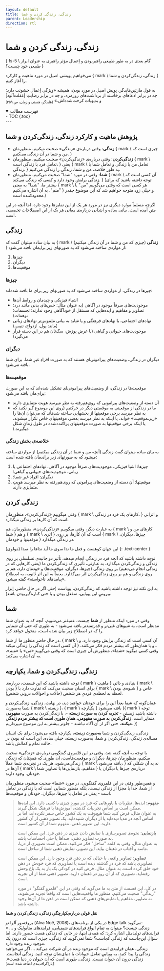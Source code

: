 ```yaml
---
layout: default
title: زندگی، زندگی کردن و شما
parent: Leadership
direction: rtl
---
```


# زندگی، زندگی کردن و شما
{ fs-5 \ گام بعدی در به طور طبیعی راهبربودن و اِعمال مؤثر راهبری به‌ عنوان ابراز طبیعی خود چیست؟ }


می‌خواهیم پویشی اصیل در مورد ماهیت و کارکرد { mark \ زندگی، زندگی‌کردن و شما } را آغاز کنیم. 

به قول مارتین‌هایدگر، پویش اصيل در مورد بودن، همیشه «ویژگی اِعمال خشونت دارد؛ چه در برابر ادعاهای برخاسته از برداشت‌های‌ روزمره، و چه در برابر رضایتِ [غفلت‌آلود] و بدیهیات کرخت‌شده‌اش.»  <sub>(هایدگر، هستی و زمان، ص ۳۵۹)</sub>


<details open markdown="block">
  <summary>فهرست مطالب</summary>
  - TOC
  {:toc}
</details>
---

## پژوهش ماهیت و کارکرد زندگی، زندگی‌کردن و شما

- **زندگی**: وقتی درباره‌ی «زندگی» صحبت می‏کنیم، منظورمان { mark \ چیزی است که من و شما در آن زندگی می‌کنیم. }
- **زندگی‌کردن**: وقتی درباره‌ی «زندگی‌کردن» صحبت می‏کنیم، منظورمان { mark \ تعامل فرد با زندگی است، } یعنی { mark \ تعامل من با زندگی و تعامل شما با زندگی. } به طور خلاصه، من و شما، زندگی را زندگی می‌کنیم.
- **شما**: وقتی در مورد "شما" صحبت می‌کنیم، منظورمان { mark \ آن کسی است که زندگی برایش وجود دارد و کسی که زندگی می‌کند. } (توجه داشته باشید که برای بیشتر ما، "شما" به معنی { mark \ هر کسی است که وقتی می‌گوییم "من" یا "منم"، به آن اشاره می‌کنیم } و خیلی زود متوجه خواهیم شد که این موضوع چقدر محدود‌کننده است.)

اگرچه مسلماً موارد دیگری نیز در مورد هر یک از این تمایزها وجود دارد، اما آنچه در این متن آمده است، بیانی ساده و ابتدایی درباره‌ی معانی هر یک از این اصطلاحات تخصصی است.

## زندگی
به بیان ساده می‏توان گفت که { mark \ **زندگی** (چیزی که من و شما در آن زندگی می‏کنیم) } از مواردی ساخته می‌شود که به صورت‏های زیر برای‏مان بافته می‌شود: 
1. چیزها
2. دیگران
3. موقعیت‌ها

### چیزها
چیزها در زندگی، از مواردی ساخته می‌شود که به صورت‏های زیر برای ما بافته شده‌اند:
- اشیاء فیزیکی و چیدمان و روابط آن‌ها
- موجودیت‌های صرفاً موجود در آگاهی (به‌ عنوان مثال: حس‌های بدنی مانند درد؛ تصاویر و مفاهیم و ‌ایده‌هایی که مستقل از خودآگاهی وجود ندارند؛ تجسمات؛ توهمات)
- نهاد‌های اجتماعی، یا نهاد‌های فرهنگی و یا شاید به بیانی ملموس‌تر نهاد‌های زبانی (مانند پول، ازدواج، تنیس)
- موجودیت‌های حیوانی و گیاهی (با عرض پوزش، سگ‌تان هم در این دسته قرار می‌گیرد) 

### دیگران 
دیگران در زندگی، وضعیت‌های پیرامونی‌ای هستند که به صورت افرادِ غیرِ شما، برای شما بافته می‌شود.

### موقعیت‌ها 
موقعیت‌ها در زندگی، از وضعیت‌های پیرامونی‌ای تشکیل شده‌اند که به این صورت برای‌مان بافته می‌شود:
- آن دسته از وضعیت‌های پیرامونی‌ که روی‌هم‌رفته به ‌نظر می‏رسد هویت متمایزی دارند
- ما در زندگی از موقعیتی به موقعیتی دیگر در حرکتیم
(روی این موضوع گیر نکنید که به ‌نظر می‏رسد برخی موقعیت‏ها از بخش‏هایی ساخته شده‏اند که می‌توان آن‌ها را «زیرـموقعیت» خواند، یا اینکه به ‌نظر می‏رسد بعضی موقعیت‏های خاص تکرار می‏شوند، یا اینکه برخی موقعیت‏ها به صورت موقعیت‏های پراکنده‌شده در طول زمان شکل می‏گیرند.)

### خلاصه‌ی بخش زندگی
به بیان ساده می‏توان گفت زندگی (آنچه من و شما در آن زندگی می‏کنیم) از مواردی ساخته می‏شود که به صورت‏های زیر برای‌مان بافته شده است:
1. چیزها: اشیا فیزیکی، موجودیت‌های صرفاً موجود در آگاهی، نهاد‌های اجتماعی یا زبانی، موجودیت‌های حیوانی و گیاهی؛
2. دیگران: افراد غیرِ شما؛
3. موقعیت‏ها: آن دسته از وضعیت‌های پیرامونی‌ که روی‌هم‌رفته به ‌نظر می‏رسد هویتِ متمایزی دارند.


## زندگی کردن
وقتی می‏گوییم «زندگی‌کردن»، منظورمان { mark \ کارهای یک فرد در زندگی، } و اثراتی است که آن کارها بر زندگی می‏گذارد.

به عبارت دیگر، وقتی می‏گوییم «زندگی‌کردن»، منظورمان، هم { mark \ کارهای من و شما } و هم { mark \ اثری } است که آن کارها، بر روی { mark \ چیزها، دیگران، موقعیت‏ها و خودمان } در زندگی می‏گذارد.

این جهان کوهست و فعل ما ندا                سوی ما آید نداها را صدا (مولوی)
{: .text-center }

توجه داشته باشید که آنچه فرد در زندگی انجام می‏دهد، تأثیر دو جانبه‌ی تسلسلی بر روی زندگی و زندگی‌کردن می‏گذارد. به عبارتی، تأثیری که زندگی‌کردن ما (یعنی کارهایی که در زندگی انجام می‌دهیم) بر روی زندگی (چیزها، دیگران، موقعیت‌ها) و خودمان دارد، هم بر روی زندگی و هم بر روی زندگی‌کردن اثر می‌گذارد. بعضاً به این اثر ثانویه، به اصطلاح «پیامدهای ناخواسته» گفته می‏شود. 

به این نکته نیز توجه داشته باشید که زندگی‌کردن، پویاست (حتی اگر در حال حاضر، اِبراز بیرونیِ این پویایی، منفعل بودن و یا حتی کناره‌گیر‌بودن باشد).


## شما
وقتی در مورد اینکه منظور از **شما** چیست، عمیق‏تر می‌شویم، آنچه که به‌ عنوان شما مدنظر است، به شیوه‏ای غنی‌تر و قدرتمندتر بافته می‌شود - به طوری که حتی آن شمایی را که در اصطلاح زیر بیان شده است، متحول خواهد کرد.

در حال حاضر منظور ما از شما،  { mark \ آن کسی است که زندگی برایش وجود دارد، و آن کسی است که زندگی را زندگی می‏کند } ـ و یا همان‌طور که بیشتر مردم فکر می‌‏کنند، وقتی کسی می‏گوید «شما»، منظورش آن چیزی است که وقتی می‌گویید «من» یا «منم»، به آن اشاره می‏‌کنید.


## زندگی، زندگی‌کردن و شما، یکپارچه
توجه داشته باشید که این قسمت، درباره‌ی { mark \ ماهیت } بنیادی و ذاتیِ { mark \ بودن } برای انسان صحبت می‏‌کند، که تفاوت دارد با { mark \ شیوه‌ی بودنِ } خاص و لحظه ‌به ‌لحظه‌ی فردیِ هر شخص (حالات و احوالات درونی شخص).

همان‌گونه که شما بعداً این را برای خودتان خواهید دید، در نهایت، زندگی، زندگی‌کردن و شما به‌صورت { mark \ زیسته }، { mark \ یکپارچه } بافته می‌شود ({ mark \ توجه داشته باشید زیستن - **تجربه کردن به صورت زیسته** -، با زندگی‌کردن به صورت **مفهومی** متمایز است. **زندگی‌کردن به صورت مفهومی، همان ‌طوری است که بیشتر مردم زندگی می‏‏کنند**، حتی اگر از آن آگاه نباشند - جلوتر بیشتر به این موضوع می‏پردازیم. })

زندگی، زندگی‌کردن و شما **به‌صورت زیسته**، یکپارچه بافته می‌شود؛ برای یک انسان مساله‌ی زندگی، زندگی‌کردن و شما، به‌صورت زیسته، خیلی ساده، این است که بودن‌ در حالت تمام و کمالش باشد.

با توجه به آنچه گفته شد، وقتی در این قلمروی گفتگویی درباره‌ی «زندگی» صحبت می‏کنیم، منظورمان چیزها، دیگران و موقعیت‌هاست، آن ‌طوری که همچنان که زندگی زندگی‌می‌شود، هر یک در تجربه‌ی شما عملاً { mark \ بافته می‌شود، } نه به آن شکلی که آن‌ها در { mark \ مفاهیم، بازنمایی‌ها یا تصاویرِ شما } درباره‌ی چیزها یا دیگران یا خودتان، وجود دارند. 

و همین‌طور وقتی در این قلمروی گفتگویی، در مورد «شما» صحبت می‏شود، منظورمان از شما، جدا یا مجزا از زندگی نیست، بلکه منظور شمایی است که با زندگی در تعامل است - یعنی در تعامل با چیزها، دیگران، خودتان و موقعیت‌ها.

> **مفهوم**: ایده‌ها، نظریات یا باورهایی که فرد در مورد چیزی یا کسی دارد. این ایده‌ها ممکن است بر اساس تجربیات گذشته، آموزش‌ها یا فرهنگ شکل گیرند.  
> به عنوان مثال، فرض کنید شما هیچ‌وقت به یک کشور خاص سفر نکرده‌اید، اما بر اساس آنچه در مدیا دیده‌اید یا از دیگران شنیده‌اید، یک تصویر ذهنی از آن کشور دارید. این تصویر ذهنی، مفهوم شما از آن کشور است.
>
> **بازنمایی**: نحوه‌ی تصویرسازی یا نمایش دادن چیزی در ذهن فرد. این ممکن است به صورت تصاویر ذهنی، صداها یا حتی احساسات باشد.  
> به عنوان مثال، وقتی به کلمه "ساحل" فکر می‌کنید، ممکن است تصویری از دریا، ماسه و آفتاب در ذهنتان بیاید. این تصویر، نمایش ذهنی شما از ساحل است.
>
> **تصاویر**: تصاویر واقعی یا خیالی که در ذهن فرد وجود دارد. این ممکن است تصاویری باشد که فرد در گذشته دیده است یا تصاویری که فرد خودش در ذهن خود خلق کرده است.
> به عنوان مثال، فرض کنید در کودکی یک بار به یک باغ وحش رفته‌اید. تصویری که از آن روز در ذهنتان دارید، تصویر ذهنی شما از آن تجربه است.
>
> در کل، این قسمت از متن به ما می‌گوید که وقتی در این "قلمرو گفتگو" در مورد "زندگی" صحبت می‌کنیم، منظور ما واقعیت‌هایی است که واقعاً تجربه می‌شوند، نه تصاویر، مفاهیم یا نمایش‌های ذهنی که ممکن است در ذهن ما از آن‌ها وجود داشته باشد.


**نقل قولی درباره‌یکپارچگیِ زندگی، زندگی‌کردن و شما**

پروفسور آلوا نو (Alva Noë, 2008)، در یکی از برنامه‌های Edge talk می‏‌گوید:  
« ... زندگی چیست؟ می‏توان به تمام انواع فرایندهای شیمیایی، فرایندهای متابولیک و فرایندهای تولید‌مثل اشاره کرد؛ که همه‌ی این‏ها، در جایی که زندگی هست حضور دارند. اما سؤال این‌جاست که زندگی کجاست؟ شما نمی‏‌گویید که زندگی، چیزی است که درونِ یک موجود زنده وجود دارد.  
زندگی، همان فرایندی است که موجود زنده در آن شرکت می‌کند ... اگر می‌خواهید زندگی را پیدا کنید، به پویاییِ تعامل حیوانات با دنیای‌شان توجه کنید. زندگی آنجاست. زندگی درون آن حیوان نیست. زندگی، طوری است که آن حیوان در دنیا هست». <sub>[پاراگراف‌بندی اضافه شده است]</sub>
